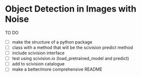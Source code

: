 # Object Detection in Images with Noise

TO DO 
- [ ] make the structure of a python package
- [ ] class with a method that will be the scivision predict method
- [ ] include scivision interface
- [ ] test using scivision.io (load_pretrained_model and predict)
- [ ] add to scivision catalogue
- [ ] make a better/more comprehensive README
